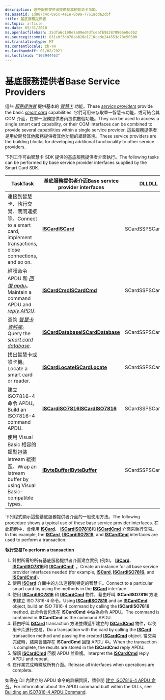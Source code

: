```yaml
---
description: 這些服務提供者提供基本的智慧卡功能。
ms.assetid: 1d887c4c-095c-4e1e-8b9a-7761acda2cbf
title: 基底服務提供者
ms.topic: article
ms.date: 05/31/2018
ms.openlocfilehash: 25dfa6c190e7a09ed4dfceafb983878906e8e3b2
ms.sourcegitcommit: 831e8f3db78ab820e1710cede244553c70e50500
ms.translationtype: MT
ms.contentlocale: zh-TW
ms.lasthandoff: 01/08/2021
ms.locfileid: "103944463"
---
```

# <a name="base-service-providers"></a><span data-ttu-id="923c7-103">基底服務提供者</span><span class="sxs-lookup"><span data-stu-id="923c7-103">Base Service Providers</span></span>

<span data-ttu-id="923c7-104">這些 [*服務提供者*](/windows/desktop/SecGloss/c-gly) 提供基本的 [*智慧卡*](/windows/desktop/SecGloss/s-gly) 功能。</span><span class="sxs-lookup"><span data-stu-id="923c7-104">These [*service providers*](/windows/desktop/SecGloss/c-gly) provide the basic [*smart card*](/windows/desktop/SecGloss/s-gly) capabilities.</span></span> <span data-ttu-id="923c7-105">它們可用來存取單一智慧卡功能，或可結合其 COM 介面，在單一服務提供者內提供數個功能。</span><span class="sxs-lookup"><span data-stu-id="923c7-105">They can be used to access a single smart card capability, or their COM interfaces can be combined to provide several capabilities within a single service provider.</span></span> <span data-ttu-id="923c7-106">這些服務提供者是用於開發其他服務提供者其他功能的組建區塊。</span><span class="sxs-lookup"><span data-stu-id="923c7-106">These service providers are the building blocks for developing additional functionality to other service providers.</span></span>

<span data-ttu-id="923c7-107">下列工作可由智慧卡 SDK 提供的基底服務提供者介面執行。</span><span class="sxs-lookup"><span data-stu-id="923c7-107">The following tasks can be performed by base service provider interfaces supplied by the Smart Card SDK.</span></span>



| <span data-ttu-id="923c7-108">Task</span><span class="sxs-lookup"><span data-stu-id="923c7-108">Task</span></span>                                                                                                                   | <span data-ttu-id="923c7-109">基底服務提供者介面</span><span class="sxs-lookup"><span data-stu-id="923c7-109">Base service provider interfaces</span></span>         | <span data-ttu-id="923c7-110">DLL</span><span class="sxs-lookup"><span data-stu-id="923c7-110">DLL</span></span>      |
|------------------------------------------------------------------------------------------------------------------------|------------------------------------------|----------|
| <span data-ttu-id="923c7-111">連接到智慧卡、執行交易、關閉連接等。</span><span class="sxs-lookup"><span data-stu-id="923c7-111">Connect to a smart card, implement transactions, close connections, and so on.</span></span>                                         | [<span data-ttu-id="923c7-112">**ISCard**</span><span class="sxs-lookup"><span data-stu-id="923c7-112">**ISCard**</span></span>](iscard.md)                 | <span data-ttu-id="923c7-113">SCardSSP</span><span class="sxs-lookup"><span data-stu-id="923c7-113">SCardSSP</span></span> |
| <span data-ttu-id="923c7-114">維護命令 APDU 和 [*回復 apdu*](/windows/desktop/SecGloss/r-gly)。</span><span class="sxs-lookup"><span data-stu-id="923c7-114">Maintain a command APDU and [*reply APDU*](/windows/desktop/SecGloss/r-gly).</span></span>          | [<span data-ttu-id="923c7-115">**ISCardCmd**</span><span class="sxs-lookup"><span data-stu-id="923c7-115">**ISCardCmd**</span></span>](iscardcmd.md)           | <span data-ttu-id="923c7-116">SCardSSP</span><span class="sxs-lookup"><span data-stu-id="923c7-116">SCardSSP</span></span> |
| <span data-ttu-id="923c7-117">查詢 [*智慧卡資料庫*](/windows/desktop/SecGloss/s-gly)。</span><span class="sxs-lookup"><span data-stu-id="923c7-117">Query the [*smart card database*](/windows/desktop/SecGloss/s-gly).</span></span> | [<span data-ttu-id="923c7-118">**ISCardDatabase**</span><span class="sxs-lookup"><span data-stu-id="923c7-118">**ISCardDatabase**</span></span>](iscarddatabase.md) | <span data-ttu-id="923c7-119">SCardSSP</span><span class="sxs-lookup"><span data-stu-id="923c7-119">SCardSSP</span></span> |
| <span data-ttu-id="923c7-120">找出智慧卡或讀卡機。</span><span class="sxs-lookup"><span data-stu-id="923c7-120">Locate a smart card or reader.</span></span>                                                                                         | [<span data-ttu-id="923c7-121">**ISCardLocate**</span><span class="sxs-lookup"><span data-stu-id="923c7-121">**ISCardLocate**</span></span>](iscardlocate.md)     | <span data-ttu-id="923c7-122">SCardSSP</span><span class="sxs-lookup"><span data-stu-id="923c7-122">SCardSSP</span></span> |
| <span data-ttu-id="923c7-123">建立 ISO7816-4 命令 APDU。</span><span class="sxs-lookup"><span data-stu-id="923c7-123">Build an ISO7816-4 command APDU.</span></span>                                                                                       | [<span data-ttu-id="923c7-124">**ISCardISO7816**</span><span class="sxs-lookup"><span data-stu-id="923c7-124">**ISCardISO7816**</span></span>](iscardiso7816.md)   | <span data-ttu-id="923c7-125">SCardSSP</span><span class="sxs-lookup"><span data-stu-id="923c7-125">SCardSSP</span></span> |
| <span data-ttu-id="923c7-126">使用 Visual Basic 相容的類型包裝 Istream 緩衝區。</span><span class="sxs-lookup"><span data-stu-id="923c7-126">Wrap an Istream buffer by using Visual Basic–compatible types.</span></span>                                                         | [<span data-ttu-id="923c7-127">**IByteBuffer**</span><span class="sxs-lookup"><span data-stu-id="923c7-127">**IByteBuffer**</span></span>](ibytebuffer.md)       | <span data-ttu-id="923c7-128">SCardSSP</span><span class="sxs-lookup"><span data-stu-id="923c7-128">SCardSSP</span></span> |



 

<span data-ttu-id="923c7-129">下列程式顯示這些基底服務提供者介面的一般使用方法。</span><span class="sxs-lookup"><span data-stu-id="923c7-129">The following procedure shows a typical use of these base service provider interfaces.</span></span> <span data-ttu-id="923c7-130">在此範例中，會使用 [**ISCard**](iscard.md)、 [**ISCardISO7816**](iscardiso7816.md)和 [**ISCardCmd**](iscardcmd.md) 介面來執行交易。</span><span class="sxs-lookup"><span data-stu-id="923c7-130">In this example, the [**ISCard**](iscard.md), [**ISCardISO7816**](iscardiso7816.md), and [**ISCardCmd**](iscardcmd.md) interfaces are used to perform a transaction.</span></span>

<span data-ttu-id="923c7-131">**執行交易**</span><span class="sxs-lookup"><span data-stu-id="923c7-131">**To perform a transaction**</span></span>

1.  <span data-ttu-id="923c7-132">針對所需的所有基底服務提供者介面建立實例 (例如， [**ISCard**](iscard.md)、 [**ISCardISO7816**](iscardiso7816.md)和 [**ISCardCmd**](iscardcmd.md)) 。</span><span class="sxs-lookup"><span data-stu-id="923c7-132">Create an instance for all base service provider interfaces needed (for example, [**ISCard**](iscard.md), [**ISCardISO7816**](iscardiso7816.md), and [**ISCardCmd**](iscardcmd.md)).</span></span>
2.  <span data-ttu-id="923c7-133">使用 [**ISCard**](iscard.md) 介面中的方法連接到特定的智慧卡。</span><span class="sxs-lookup"><span data-stu-id="923c7-133">Connect to a particular smart card by using the methods in the [**ISCard**](iscard.md) interface.</span></span>
3.  <span data-ttu-id="923c7-134">使用 [**ISCardISO7816**](iscardiso7816.md) 和 [**ISCardCmd**](iscardcmd.md) 物件，藉由呼叫 **ISCardISO7816** 方法來建立 ISO 7816-4 命令。</span><span class="sxs-lookup"><span data-stu-id="923c7-134">Using [**ISCardISO7816**](iscardiso7816.md) and an [**ISCardCmd**](iscardcmd.md) object, build an ISO 7816-4 command by calling the **ISCardISO7816** method.</span></span> <span data-ttu-id="923c7-135">此命令會包含在 **ISCardCmd** 中做為命令 APDU。</span><span class="sxs-lookup"><span data-stu-id="923c7-135">The command is contained in **ISCardCmd** as the command APDU.</span></span>
4.  <span data-ttu-id="923c7-136">藉由呼叫 [**ISCard**](iscard.md) transaction 方法並傳遞所建立的 [**ISCardCmd**](iscardcmd.md) 物件，以使用卡片進行交易。</span><span class="sxs-lookup"><span data-stu-id="923c7-136">Do a transaction with the card by calling the [**ISCard**](iscard.md) transaction method and passing the created [**ISCardCmd**](iscardcmd.md) object.</span></span> <span data-ttu-id="923c7-137">當交易完成時，結果會儲存在 **ISCardCmd** 回復 APDU 中。</span><span class="sxs-lookup"><span data-stu-id="923c7-137">When the transaction is complete, the results are stored in the **ISCardCmd** reply APDU.</span></span>
5.  <span data-ttu-id="923c7-138">解讀 [**ISCardCmd**](iscardcmd.md) 回復 APDU 並重複。</span><span class="sxs-lookup"><span data-stu-id="923c7-138">Interpret the [**ISCardCmd**](iscardcmd.md) reply APDU and repeat.</span></span>
6.  <span data-ttu-id="923c7-139">在作業完成時釋放所有介面。</span><span class="sxs-lookup"><span data-stu-id="923c7-139">Release all interfaces when operations are complete.</span></span>

<span data-ttu-id="923c7-140">如需在 Dll 內建立的 APDU 命令的詳細資訊，請參閱 [建立 ISO7816-4 APDU 命令](building-an-iso7816-4-apdu-command.md)。</span><span class="sxs-lookup"><span data-stu-id="923c7-140">For information about the APDU command built within the DLLs, see [Building an ISO7816-4 APDU Command](building-an-iso7816-4-apdu-command.md).</span></span>

 

 
